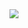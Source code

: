 <img src="https://capsule-render.vercel.app/api?type=waving&color=auto&height=200&section=header&text=윤태의 Github 입니다.&fontSize=90" />
